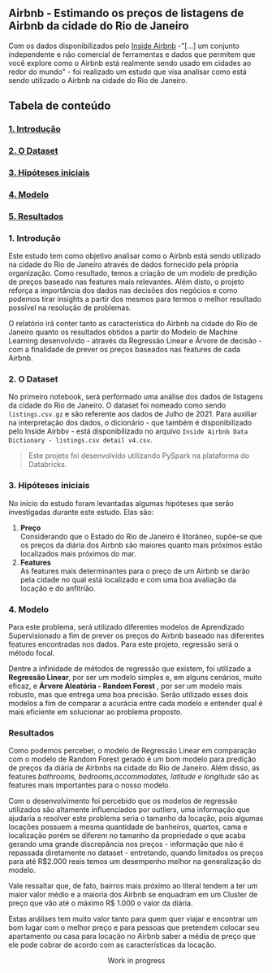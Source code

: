 ## Airbnb - Estimando os preços de listagens de Airbnb da cidade do Rio de Janeiro
Com os dados disponibilizados pelo [Inside Airbnb](http://insideairbnb.com/get-the-data.html) -"[...] um conjunto independente e não comercial de ferramentas e dados que permitem que você explore como o Airbnb está realmente sendo usado em cidades ao redor do mundo" - foi realizado um estudo que visa analisar como está sendo utilizado o Airbnb na cidade do Rio de Janeiro.

## Tabela de conteúdo
<a id='Tabela de conteúdo'></a>

### <a href='#1. Introdução'> 1. Introdução </a>
### <a href='#2. O Dataset'> 2. O Dataset </a>
### <a href='#3. Hipóteses iniciais'> 3. Hipóteses iniciais </a>
### <a href='#4. Modelo'> 4. Modelo </a>
### <a href='#5. Resultados'> 5. Resultados </a>

### 1. Introdução
<a id='1. Introdução'></a>

Este estudo tem como objetivo analisar como o Airbnb está sendo utilizado na cidade do Rio de Janeiro através de dados fornecido pela própria organização. Como resultado, temos a criação de um modelo de predição de preços baseado nas features mais relevantes. Além disto, o projeto reforça a importância dos dados nas decisões dos negócios e como podemos tirar insights a partir dos mesmos para termos o melhor resultado possível na resolução de problemas.

O relatório irá conter tanto as característica do Airbnb na cidade do Rio de Janeiro quanto os resultados obtidos a partir do Modelo de Machine Learning desenvolvido - através da Regressão Linear e Árvore de decisão - com a finalidade de prever os preços baseados nas features de cada Airbnb.


### 2. O Dataset
<a id='2. O Dataset'></a>

No primeiro notebook, será performado uma análise dos dados de listagens da cidade do Rio de Janeiro. O dataset foi nomeado como sendo `listings.csv.gz` e são referente aos dados de Julho de 2021. Para auxiliar na interpretação dos dados, o dicionário - que também é disponibilizado pelo Inside Airbbv - está disponibilizado no arquivo `Inside Airbnb Data Dictionary - listings.csv detail v4.csv`.


> Este projeto foi desenvolvido utilizando PySpark na plataforma do Databricks. <br>


### 3. Hipóteses iniciais 
<a id='3. Hipóteses iniciais'></a>

No início do estudo foram levantadas algumas hipóteses que serão investigadas durante este estudo. Elas são:

 1. **Preço**
<br>	Considerando que o Estado do Rio de Janeiro é litorâneo, supõe-se que os preços da diária dos Airbnb são maiores quanto mais próximos estão localizados mais próximos do mar. 
 2. **Features**
 <br>	As features mais determinantes para o preço de um Airbnb se darão pela cidade no qual está localizado e com uma boa avaliação da locação e do anfitrião.

### 4. Modelo
<a id='4. Modelo'></a>

Para este problema, será utilizado diferentes modelos de Aprendizado Supervisionado a fim de prever os preços do Airbnb baseado nas diferentes features encontradas nos dados. Para este projeto, regressão será o método focal. 

Dentre a infinidade de métodos de regressão que existem, foi utilizado a **Regressão Linear**, por ser um modelo simples e, em alguns cenários, muito eficaz, e **Árvore Aleatória - Random Forest** , por ser um modelo mais robusto, mas que entrega uma boa precisão. Serão utilizado esses dois modelos a fim de comparar a acurácia entre cada modelo e entender qual é mais eficiente em solucionar ao problema proposto. 


### Resultados
<a id='5. Resultados'></a>
Como podemos perceber, o modelo de Regressão Linear em comparação com o modelo de Random Forest gerado é um bom modelo para predição de preços da diária de Airbnbs na cidade do Rio de Janeiro. Além disso, as features *bathrooms, bedrooms,accommodates, latitude e longitude* são as features mais importantes para o nosso modelo. 

Com o desenvolvimento foi percebido que os modelos de regressão utilizados são altamente influenciados por outliers, uma informação que ajudaria a resolver este problema seria o tamanho da locação, pois algumas locações possuem a mesma quantidade de banheiros, quartos, cama e localização porém se diferem no tamanho da propriedade o que acaba gerando uma grande discrepância nos preços - informação que não é repassada diretamente no dataset - entretando, quando limitados os preços para até R$2.000 reais temos um desempenho melhor na generalização do modelo. 

Vale ressaltar que, de fato, bairros mais próximo ao literal tendem a ter um maior valor médio e a maioria dos Airbnb se enquadram em um Cluster de preço que vão até o máximo R$ 1.000 o valor da diária. 

Estas análises tem muito valor tanto para quem quer viajar e encontrar um bom lugar com o melhor preço e para pessoas que pretendem colocar seu apartamento ou casa para locação no Airbnb saber a média de preço que ele pode cobrar de acordo com as características da locação. 
<div align="center">Work in progress</div>
